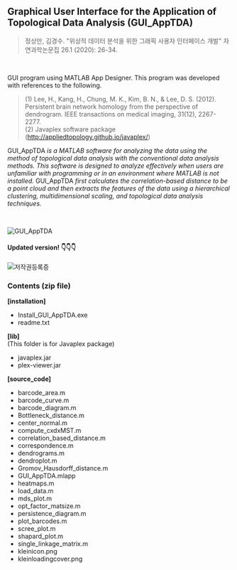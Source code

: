 
## Graphical User Interface for the Application of Topological Data Analysis (GUI_AppTDA)

  
  >정상만, 김경수. "위상적 데이터 분석을 위한 그래픽 사용자 인터페이스 개발" 자연과학논문집 26.1 (2020): 26-34.  
  
  <br>
  
GUI program using MATLAB App Designer. This program was developed with references to the following.  

>(1) Lee, H., Kang, H., Chung, M. K., Kim, B. N., & Lee, D. S. (2012). Persistent brain network homology from the perspective of dendrogram. IEEE transactions on medical imaging, 31(12), 2267-2277.  
>(2) Javaplex software package (http://appliedtopology.github.io/javaplex/)
  
  
GUI_AppTDA _is a MATLAB software for analyzing the data using the method of topological data analysis with the conventional data analysis methods.
This software is designed to analyze effectively when users are unfamiliar with programming or in an environment where MATLAB is not installed._
GUI_AppTDA _first calculates the correlation-based distance to be a point cloud and then extracts the features of the data using a hierarchical clustering, multidimensional scaling, and topological data analysis techniques._

<br>

![GUI_AppTDA](https://user-images.githubusercontent.com/43581612/103168635-41136e80-4878-11eb-94f8-f59dd911a923.png)  

#### Updated version!  👇👇👇

![저작권등록증](https://user-images.githubusercontent.com/43581612/106450449-8d317e80-64c8-11eb-8d7c-ac81d88ae598.png)  
 
  
### Contents (zip file)

**[installation]**
- Install_GUI_AppTDA.exe
- readme.txt

**[lib]**  
(This folder is for Javaplex package)
- javaplex.jar
- plex-viewer.jar

**[source_code]**
- barcode_area.m
- barcode_curve.m
- barcode_diagram.m
- Bottleneck_distance.m
- center_normal.m
- compute_cxdxMST.m
- correlation_based_distance.m
- correspondence.m
- dendrograms.m
- dendroplot.m
- Gromov_Hausdorff_distance.m
- GUI_AppTDA.mlapp
- heatmaps.m
- load_data.m
- mds_plot.m
- opt_factor_matsize.m
- persistence_diagram.m
- plot_barcodes.m
- scree_plot.m
- shapard_plot.m
- single_linkage_matrix.m
- kleinicon.png
- kleinloadingcover.png
